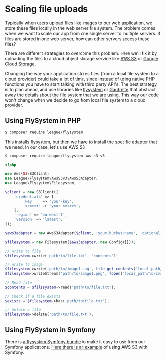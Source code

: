 # Scaling file uploads
Typically when users upload files like images to our web application, we store these files locally in the web server file system. The problem comes when we want to scale our app from one single server to multiple servers. If files are stored in one web server, how can other servers access these files?

There are different strategies to overcome this problem. Here we'll fix it by uploading the files to a cloud object storage service like [AWS S3](https://aws.amazon.com/es/s3/) or [Google Cloud Storage](https://cloud.google.com/storage/).

Changing the way your application stores files (from a local file system to a cloud provider) could take a lot of time, since instead of using native PHP functions you have to start talking with third party API's. The best strategy is to plan ahead, and use libraries like [flysystem](https://github.com/thephpleague/flysystem) or [Gaufrette](https://github.com/KnpLabs/Gaufrette) that abstract away the details about the file system that we are using. This way our code won't change when we decide to go from local file system to a cloud provider.

## Using FlySystem in PHP

```bash
$ composer require league/flysystem
```

This installs flysystem, but then we have to install the specific adapter that we need. In our case, let's use AWS S3

```bash
$ composer require league/flysystem-aws-s3-v3
```

```php
<?php

use Aws\S3\S3Client;
use League\Flysystem\AwsS3v3\AwsS3Adapter;
use League\Flysystem\Filesystem;

$client = new S3Client([
    'credentials' => [
        'key'    => 'your-key',
        'secret' => 'your-secret',
    ],
    'region' => 'eu-west-1',
    'version' => 'latest',
]);

$aws3adapter = new AwsS3Adapter($client, 'your-bucket-name', 'optional-prefix');

$filesystem = new Filesystem($aws3adapter, new Config([]));

// Write to file
$filesystem->write('path/to/file.txt', 'contents');

// Write to image
$filesystem->write('path/to/image1.png', file_get_contents('local_path/to/image.png'));
$filesystem->writeStream('path/to/image1.png', fopen('local_path/to/image.png', 'r'));

// Read file
$contents = $filesystem->read('path/to/file.txt');

// Check if a file exists
$exists = $filesystem->has('path/to/file.txt');

// Delete a file
$filesystem->delete('path/to/file.txt');
```

## Using FlySystem in Symfony
There is [a flysystem Symfony bundle](https://github.com/1up-lab/OneupFlysystemBundle) to make it easy to use from our Symfony applications. [Here there is an example](https://github.com/1up-lab/OneupFlysystemBundle/blob/master/Resources/doc/adapter_awss3.md) of using AWS S3 with Symfony.